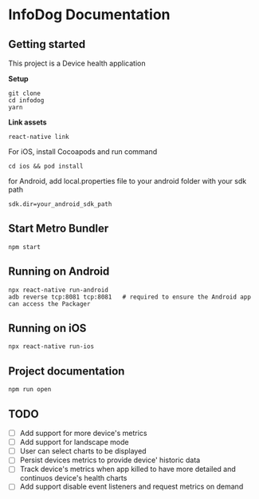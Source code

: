 # InfoDog Documentation

## Getting started

This project is a Device health application

**Setup**

```shell
git clone
cd infodog
yarn
```
**Link assets**

```shell
react-native link
```
For iOS, install Cocoapods and run command

```shell
cd ios && pod install
```

for Android, add local.properties file to your android folder with your sdk path
```shell
sdk.dir=your_android_sdk_path
```

## Start Metro Bundler

  ```shell
  npm start
  ```

## Running on Android

  ```shell
  npx react-native run-android
  adb reverse tcp:8081 tcp:8081   # required to ensure the Android app can access the Packager
  ```


## Running on iOS

  ```shell
  npx react-native run-ios
  ```

## Project documentation

  ```shell
  npm run open
  ```

## TODO

- [ ] Add support for more device's metrics
- [ ] Add support for landscape mode
- [ ] User can select charts to be displayed
- [ ] Persist devices metrics to provide device' historic data
- [ ] Track device's metrics when app killed to have more detailed and continuos device's health charts
- [ ] Add support disable event listeners and request metrics on demand
